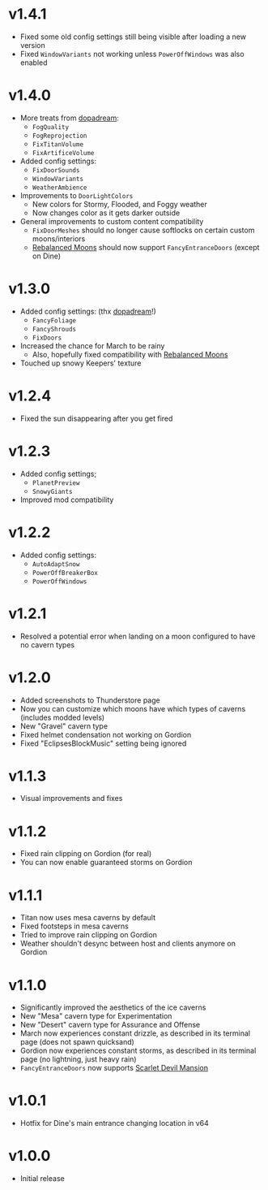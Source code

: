 # v1.4.1
- Fixed some old config settings still being visible after loading a new version
- Fixed `WindowVariants` not working unless `PowerOffWindows` was also enabled
# v1.4.0
- More treats from [dopadream](https://thunderstore.io/c/lethal-company/p/dopadream/):
  - `FogQuality`
  - `FogReprojection`
  - `FixTitanVolume`
  - `FixArtificeVolume`
- Added config settings:
  - `FixDoorSounds`
  - `WindowVariants`
  - `WeatherAmbience`
- Improvements to `DoorLightColors`
  - New colors for Stormy, Flooded, and Foggy weather
  - Now changes color as it gets darker outside
- General improvements to custom content compatibility
  - `FixDoorMeshes` should no longer cause softlocks on certain custom moons/interiors
  - [Rebalanced Moons](https://thunderstore.io/c/lethal-company/p/dopadream/RebalancedMoonsBeta/) should now support `FancyEntranceDoors` (except on Dine)
# v1.3.0
- Added config settings: (thx [dopadream](https://thunderstore.io/c/lethal-company/p/dopadream/)!)
  - `FancyFoliage`
  - `FancyShrouds`
  - `FixDoors`
- Increased the chance for March to be rainy
  - Also, hopefully fixed compatibility with [Rebalanced Moons](https://thunderstore.io/c/lethal-company/p/dopadream/RebalancedMoonsBeta/)
- Touched up snowy Keepers' texture
# v1.2.4
- Fixed the sun disappearing after you get fired
# v1.2.3
- Added config settings;
  - `PlanetPreview`
  - `SnowyGiants`
- Improved mod compatibility
# v1.2.2
- Added config settings:
  - `AutoAdaptSnow`
  - `PowerOffBreakerBox`
  - `PowerOffWindows`
# v1.2.1
- Resolved a potential error when landing on a moon configured to have no cavern types
# v1.2.0
- Added screenshots to Thunderstore page
- Now you can customize which moons have which types of caverns (includes modded levels)
- New "Gravel" cavern type
- Fixed helmet condensation not working on Gordion
- Fixed "EclipsesBlockMusic" setting being ignored
# v1.1.3
- Visual improvements and fixes
# v1.1.2
- Fixed rain clipping on Gordion (for real)
- You can now enable guaranteed storms on Gordion
# v1.1.1
- Titan now uses mesa caverns by default
- Fixed footsteps in mesa caverns
- Tried to improve rain clipping on Gordion
- Weather shouldn't desync between host and clients anymore on Gordion
# v1.1.0
- Significantly improved the aesthetics of the ice caverns
- New "Mesa" cavern type for Experimentation
- New "Desert" cavern type for Assurance and Offense
- March now experiences constant drizzle, as described in its terminal page (does not spawn quicksand)
- Gordion now experiences constant storms, as described in its terminal page (no lightning, just heavy rain)
- `FancyEntranceDoors` now supports [Scarlet Devil Mansion](https://thunderstore.io/c/lethal-company/p/Alice/ScarletDevilMansion/)
# v1.0.1
- Hotfix for Dine's main entrance changing location in v64
# v1.0.0
- Initial release